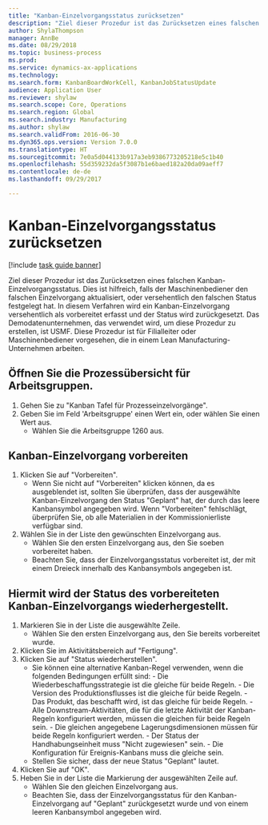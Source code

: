 ```yaml
--- 
title: "Kanban-Einzelvorgangsstatus zurücksetzen"
description: "Ziel dieser Prozedur ist das Zurücksetzen eines falschen Kanban-Einzelvorgangsstatus."
author: ShylaThompson
manager: AnnBe
ms.date: 08/29/2018
ms.topic: business-process
ms.prod: 
ms.service: dynamics-ax-applications
ms.technology: 
ms.search.form: KanbanBoardWorkCell, KanbanJobStatusUpdate
audience: Application User
ms.reviewer: shylaw
ms.search.scope: Core, Operations
ms.search.region: Global
ms.search.industry: Manufacturing
ms.author: shylaw
ms.search.validFrom: 2016-06-30
ms.dyn365.ops.version: Version 7.0.0
ms.translationtype: HT
ms.sourcegitcommit: 7e0a5d044133b917a3eb9386773205218e5c1b40
ms.openlocfilehash: 55d359232da5f3087b1e6baed182a20da09aeff7
ms.contentlocale: de-de
ms.lasthandoff: 09/29/2017

---
```

# <a name="revert-kanban-job-status"></a>Kanban-Einzelvorgangsstatus zurücksetzen

[!include [task guide banner](../../includes/task-guide-banner.md)]

Ziel dieser Prozedur ist das Zurücksetzen eines falschen Kanban-Einzelvorgangsstatus. Dies ist hilfreich, falls der Maschinenbediener den falschen Einzelvorgang aktualisiert, oder versehentlich den falschen Status festgelegt hat. In diesem Verfahren wird ein Kanban-Einzelvorgang versehentlich als vorbereitet erfasst und der Status wird zurückgesetzt. Das Demodatenunternehmen, das verwendet wird, um diese Prozedur zu erstellen, ist USMF. Diese Prozedur ist für Filialleiter oder Maschinenbediener vorgesehen, die in einem Lean Manufacturing-Unternehmen arbeiten.


## <a name="open-process-board-for-the-work-cell"></a>Öffnen Sie die Prozessübersicht für Arbeitsgruppen.
1. Gehen Sie zu "Kanban Tafel für Prozesseinzelvorgänge".
2. Geben Sie im Feld 'Arbeitsgruppe' einen Wert ein, oder wählen Sie einen Wert aus.
    * Wählen Sie die Arbeitsgruppe 1260 aus.  

## <a name="prepare-kanban-job"></a>Kanban-Einzelvorgang vorbereiten
1. Klicken Sie auf "Vorbereiten".
    * Wenn Sie nicht auf "Vorbereiten" klicken können, da es ausgeblendet ist, sollten Sie überprüfen, dass der ausgewählte Kanban-Einzelvorgang den Status "Geplant" hat, der durch das leere Kanbansymbol angegeben wird. Wenn "Vorbereiten" fehlschlägt, überprüfen Sie, ob alle Materialien in der Kommissionierliste verfügbar sind.  
2. Wählen Sie in der Liste den gewünschten Einzelvorgang aus.
    * Wählen Sie den ersten Einzelvorgang aus, den Sie soeben vorbereitet haben.  
    * Beachten Sie, dass der Einzelvorgangsstatus vorbereitet ist, der mit einem Dreieck innerhalb des Kanbansymbols angegeben ist.  

## <a name="revert-the-status-of-the-prepared-kanban-job"></a>Hiermit wird der Status des vorbereiteten Kanban-Einzelvorgangs wiederhergestellt.
1. Markieren Sie in der Liste die ausgewählte Zeile.
    * Wählen Sie den ersten Einzelvorgang aus, den Sie bereits vorbereitet wurde.  
2. Klicken Sie im Aktivitätsbereich auf "Fertigung".
3. Klicken Sie auf "Status wiederherstellen".
    * Sie können eine alternative Kanban-Regel verwenden, wenn die folgenden Bedingungen erfüllt sind: - Die Wiederbeschaffungsstrategie ist die gleiche für beide Regeln.  - Die Version des Produktionsflusses ist die gleiche für beide Regeln.  - Das Produkt, das beschafft wird, ist das gleiche für beide Regeln.  - Alle Downstream-Aktivitäten, die für die letzte Aktivität der Kanban-Regeln konfiguriert werden, müssen die gleichen für beide Regeln sein.  - Die gleichen angegebene Lagerungsdimensionen müssen für beide Regeln konfiguriert werden.  - Der Status der Handhabungseinheit muss "Nicht zugewiesen" sein.  - Die Konfiguration für Ereignis-Kanbans muss die gleiche sein.  
    * Stellen Sie sicher, dass der neue Status "Geplant" lautet.  
4. Klicken Sie auf "OK".
5. Heben Sie in der Liste die Markierung der ausgewählten Zeile auf.
    * Wählen Sie den gleichen Einzelvorgang aus.  
    * Beachten Sie, dass der Einzelvorgangsstatus für den Kanban-Einzelvorgang auf "Geplant" zurückgesetzt wurde und von einem leeren Kanbansymbol angegeben wird.  


